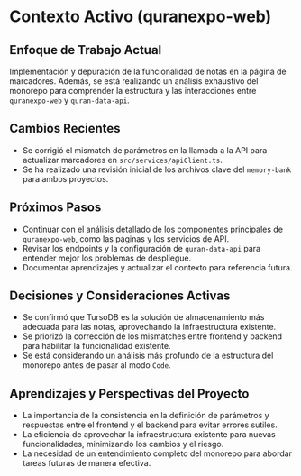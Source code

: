 # Contexto Activo (quranexpo-web)

## Enfoque de Trabajo Actual
Implementación y depuración de la funcionalidad de notas en la página de marcadores. Además, se está realizando un análisis exhaustivo del monorepo para comprender la estructura y las interacciones entre `quranexpo-web` y `quran-data-api`.

## Cambios Recientes
- Se corrigió el mismatch de parámetros en la llamada a la API para actualizar marcadores en `src/services/apiClient.ts`.
- Se ha realizado una revisión inicial de los archivos clave del `memory-bank` para ambos proyectos.

## Próximos Pasos
- Continuar con el análisis detallado de los componentes principales de `quranexpo-web`, como las páginas y los servicios de API.
- Revisar los endpoints y la configuración de `quran-data-api` para entender mejor los problemas de despliegue.
- Documentar aprendizajes y actualizar el contexto para referencia futura.

## Decisiones y Consideraciones Activas
- Se confirmó que TursoDB es la solución de almacenamiento más adecuada para las notas, aprovechando la infraestructura existente.
- Se priorizó la corrección de los mismatches entre frontend y backend para habilitar la funcionalidad existente.
- Se está considerando un análisis más profundo de la estructura del monorepo antes de pasar al modo `Code`.

## Aprendizajes y Perspectivas del Proyecto
- La importancia de la consistencia en la definición de parámetros y respuestas entre el frontend y el backend para evitar errores sutiles.
- La eficiencia de aprovechar la infraestructura existente para nuevas funcionalidades, minimizando los cambios y el riesgo.
- La necesidad de un entendimiento completo del monorepo para abordar tareas futuras de manera efectiva.
